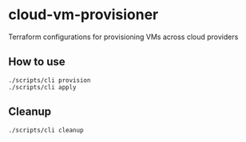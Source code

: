 # cloud-vm-provisioner
Terraform configurations for provisioning VMs across cloud providers

## How to use

```shell
./scripts/cli provision
./scripts/cli apply
```

## Cleanup
```shell
./scripts/cli cleanup
```
